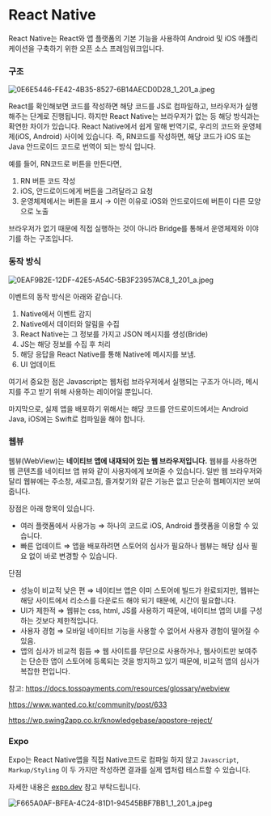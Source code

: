 # React Native

React Native는 React와 앱 플랫폼의 기본 기능을 사용하여 Android 및 iOS 애플리케이션을 구축하기 위한 오픈 소스 프레임워크입니다.

### 구조

![0E6E5446-FE42-4B35-8527-6B14AECD0D28_1_201_a.jpeg](ReactNative,Expo1.jpeg)

React를 확인해보면 코드를 작성하면 해당 코드를 JS로 컴파일하고, 브라우저가 실행해주는 단계로 진행됩니다. 하지만 React Native는 브라우저가 없는 등 해당 방식과는 확연한 차이가 있습니다. React Native에서 쉽게 말해 번역기로, 우리의 코드와 운영체제(iOS, Android) 사이에 있습니다. 즉, RN코드를 작성하면, 해당 코드가 iOS 또는 Java 안드로이드 코드로 번역이 되는 방식 입니다.

예를 들어, RN코드로 버튼을 만든다면, 

1. RN 버튼 코드 작성 
2. iOS, 안드로이드에게 버튼을 그려달라고 요청 
3. 운영체제에서는 버튼을 표시 → 이런 이유로 iOS와 안드로이드에 버튼이 다른 모양으로 노출

브라우저가 없기 때문에 직접 실행하는 것이 아니라 Bridge를 통해서 운영체제와 이야기를 하는 구조입니다.

### 동작 방식

![0EAF9B2E-12DF-42E5-A54C-5B3F23957AC8_1_201_a.jpeg](ReactNative,Expo2.jpeg)

이벤트의 동작 방식은 아래와 같습니다.

1. Native에서 이벤트 감지
2. Native에서 데이터와 알림을 수집
3. React Native는 그 정보를 가지고 JSON 메시지를 생성(Bride)
4. JS는 해당 정보를 수집 후 처리
5. 해당 응답을 React Native를 통해 Native에 메시지를 보냄.
6. UI 업데이트  

여기서 중요한 점은 Javascript는 웹처럼 브라우저에서 실행되는 구조가 아니라, 메시지를 주고 받기 위해 사용하는 레이어일 뿐입니다.

마지막으로, 실제 앱을 배포하기 위해서는 해당 코드를 안드로이드에서는 Android Java, iOS에는 Swift로 컴파일을 해야 합니다.

### 웹뷰

웹뷰(WebView)는 **네이티브 앱에 내재되어 있는 웹 브라우저입니다.** 웹뷰를 사용하면 웹 콘텐츠를 네이티브 앱 뷰와 같이 사용자에게 보여줄 수 있습니다. 일반 웹 브라우저와 달리 웹뷰에는 주소창, 새로고침, 즐겨찾기와 같은 기능은 없고 단순히 웹페이지만 보여줍니다.

장점은 아래 항목이 있습니다.

- 여러 플랫폼에서 사용가능 ⇒ 하나의 코드로 iOS, Android 플랫폼을 이용할 수 있습니다.
- 빠른 업데이트 ⇒ 앱을 배포하려면 스토어의 심사가 필요하나 웹뷰는 해당 심사 필요 없이 바로 변경할 수 있습니다.

단점

- 성능이 비교적 낮은 편 ⇒ 네이티브 앱은 이미 스토어에 빌드가 완료되지만, 웹뷰는 해당 사이트에서 리소스를 다운로드 해야 되기 때문에, 시간이 필요합니다.
- UI가 제한적 ⇒ 웹뷰는 css, html, JS를 사용하기 때문에, 네이티브 앱의 UI를 구성하는 것보다 제한적입니다.
- 사용자 경험 ⇒ 모바일 네이티브 기능을 사용할 수 없어서 사용자 경험이 떨어질 수 있음.
- 앱의 심사가 비교적 힘듬 ⇒ 웹 사이트를 무단으로 사용하거나, 웹사이트만 보여주는 단순한 앱이 스토어에 등록되는 것을 방지하고 있기 때문에, 비교적 앱의 심사가 복잡한 편입니다.

참고: https://docs.tosspayments.com/resources/glossary/webview

https://www.wanted.co.kr/community/post/633

https://wp.swing2app.co.kr/knowledgebase/appstore-reject/

### Expo

Expo는 React Native앱을 직접 Native코드로 컴파일 하지 않고 `Javascript`, `Markup/Styling` 이 두 가지만 작성하면 결과를 실제 앱처럼 테스트할 수 있습니다.

자세한 내용은 [expo.dev](https://expo.dev/) 참고 부탁드립니다.

![F665A0AF-BFEA-4C24-81D1-94545BBF7BB1_1_201_a.jpeg](ReactNative,Expo3.jpeg)
